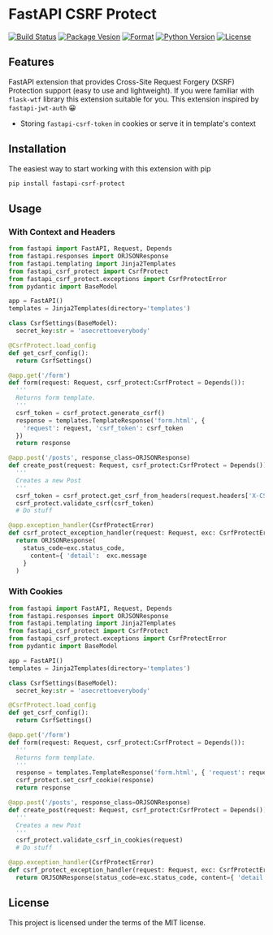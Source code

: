 # FastAPI CSRF Protect

[![Build Status](https://travis-ci.com/aekazitt/fastapi-csrf-protect.svg?branch=master)](https://travis-ci.com/aekazitt/fastapi-csrf-protect)
[![Package Vesion](https://img.shields.io/pypi/v/fastapi-csrf-protect)](https://pypi.org/project/fastapi-csrf-protect)
[![Format](https://img.shields.io/pypi/format/fastapi-csrf-protect)](https://pypi.org/project/fastapi-csrf-protect)
[![Python Version](https://img.shields.io/pypi/pyversions/fastapi-csrf-protect)](https://pypi.org/project/fastapi-csrf-protect)
[![License](https://img.shields.io/pypi/l/fastapi-csrf-protect)](https://pypi.org/project/fastapi-csrf-protect)

## Features

FastAPI extension that provides Cross-Site Request Forgery (XSRF) Protection support (easy to use and lightweight).
If you were familiar with `flask-wtf` library this extension suitable for you.
This extension inspired by `fastapi-jwt-auth` 😀

- Storing `fastapi-csrf-token` in cookies or serve it in template's context

## Installation

The easiest way to start working with this extension with pip

```bash
pip install fastapi-csrf-protect
```

## Usage

### With Context and Headers

```python
from fastapi import FastAPI, Request, Depends
from fastapi.responses import ORJSONResponse
from fastapi.templating import Jinja2Templates
from fastapi_csrf_protect import CsrfProtect
from fastapi_csrf_protect.exceptions import CsrfProtectError
from pydantic import BaseModel

app = FastAPI()
templates = Jinja2Templates(directory='templates')

class CsrfSettings(BaseModel):
  secret_key:str = 'asecrettoeverybody'

@CsrfProtect.load_config
def get_csrf_config():
  return CsrfSettings()

@app.get('/form')
def form(request: Request, csrf_protect:CsrfProtect = Depends()):
  '''
  Returns form template.
  '''
  csrf_token = csrf_protect.generate_csrf()
  response = templates.TemplateResponse('form.html', {
    'request': request, 'csrf_token': csrf_token
  })
  return response

@app.post('/posts', response_class=ORJSONResponse)
def create_post(request: Request, csrf_protect:CsrfProtect = Depends()):
  '''
  Creates a new Post
  '''
  csrf_token = csrf_protect.get_csrf_from_headers(request.headers['X-CSRFToken'])
  csrf_protect.validate_csrf(csrf_token)
  # Do stuff

@app.exception_handler(CsrfProtectError)
def csrf_protect_exception_handler(request: Request, exc: CsrfProtectError):
  return ORJSONResponse(
    status_code=exc.status_code,
      content={ 'detail':  exc.message
    }
  )

```

### With Cookies

```python
from fastapi import FastAPI, Request, Depends
from fastapi.responses import ORJSONResponse
from fastapi.templating import Jinja2Templates
from fastapi_csrf_protect import CsrfProtect
from fastapi_csrf_protect.exceptions import CsrfProtectError
from pydantic import BaseModel

app = FastAPI()
templates = Jinja2Templates(directory='templates')

class CsrfSettings(BaseModel):
  secret_key:str = 'asecrettoeverybody'

@CsrfProtect.load_config
def get_csrf_config():
  return CsrfSettings()

@app.get('/form')
def form(request: Request, csrf_protect:CsrfProtect = Depends()):
  '''
  Returns form template.
  '''
  response = templates.TemplateResponse('form.html', { 'request': request })
  csrf_protect.set_csrf_cookie(response)
  return response

@app.post('/posts', response_class=ORJSONResponse)
def create_post(request: Request, csrf_protect:CsrfProtect = Depends()):
  '''
  Creates a new Post
  '''
  csrf_protect.validate_csrf_in_cookies(request)
  # Do stuff

@app.exception_handler(CsrfProtectError)
def csrf_protect_exception_handler(request: Request, exc: CsrfProtectError):
  return ORJSONResponse(status_code=exc.status_code, content={ 'detail':  exc.message })

```

## License

This project is licensed under the terms of the MIT license.
